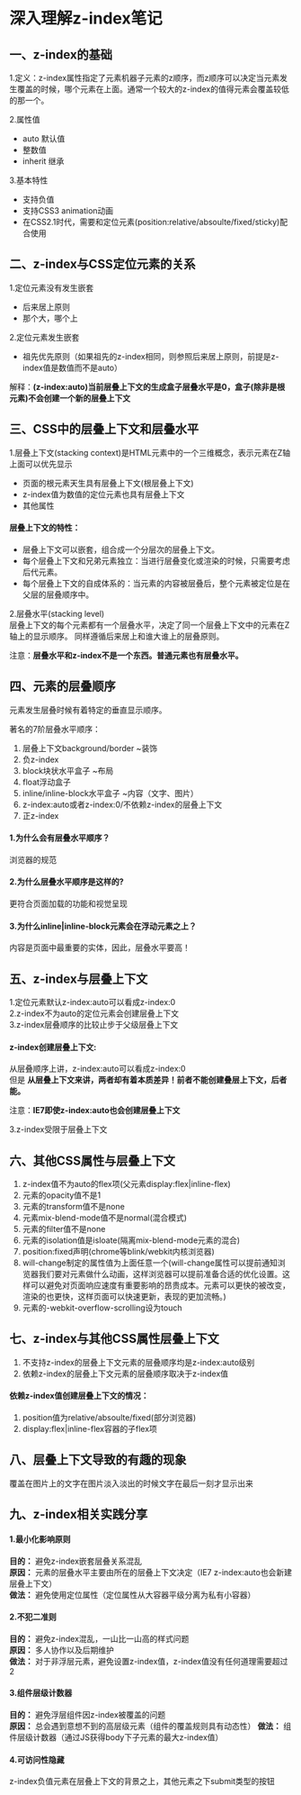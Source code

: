 # 深入理解z-index笔记

## 一、z-index的基础
1.定义：z-index属性指定了元素机器子元素的z顺序，而z顺序可以决定当元素发生覆盖的时候，哪个元素在上面。通常一个较大的z-index的值得元素会覆盖较低的那一个。  

2.属性值  
* auto 默认值
* <integer> 整数值
* inherit 继承

3.基本特性

* 支持负值
* 支持CSS3 animation动画
* 在CSS2.1时代，需要和定位元素(position:relative/absoulte/fixed/sticky)配合使用


## 二、z-index与CSS定位元素的关系
1.定位元素没有发生嵌套
* 后来居上原则
* 那个大，哪个上

2.定位元素发生嵌套
* 祖先优先原则（如果祖先的z-index相同，则参照后来居上原则，前提是z-index值是数值而不是auto）

解释：**(z-index:auto)当前层叠上下文的生成盒子层叠水平是0，盒子(除非是根元素)不会创建一个新的层叠上下文**


## 三、CSS中的层叠上下文和层叠水平
1.层叠上下文(stacking context)是HTML元素中的一个三维概念，表示元素在Z轴上面可以优先显示
* 页面的根元素天生具有层叠上下文(根层叠上下文)
* z-index值为数值的定位元素也具有层叠上下文
* 其他属性

#### 层叠上下文的特性：
* 层叠上下文可以嵌套，组合成一个分层次的层叠上下文。
* 每个层叠上下文和兄弟元素独立：当进行层叠变化或渲染的时候，只需要考虑后代元素。
* 每个层叠上下文的自成体系的：当元素的内容被层叠后，整个元素被定位是在父层的层叠顺序中。

2.层叠水平(stacking level)  
层叠上下文的每个元素都有一个层叠水平，决定了同一个层叠上下文中的元素在Z轴上的显示顺序。
同样遵循后来居上和谁大谁上的层叠原则。

注意：**层叠水平和z-index不是一个东西。普通元素也有层叠水平。**


## 四、元素的层叠顺序
元素发生层叠时候有着特定的垂直显示顺序。

著名的7阶层叠水平顺序：
1. 层叠上下文background/border   ~装饰
2. 负z-index
3. block块状水平盒子             ~布局
4. float浮动盒子
5. inline/inline-block水平盒子   ~内容（文字、图片）
6. z-index:auto或者z-index:0/不依赖z-index的层叠上下文
7. 正z-index

#### 1.为什么会有层叠水平顺序？
浏览器的规范
#### 2.为什么层叠水平顺序是这样的?
更符合页面加载的功能和视觉呈现
#### 3.为什么inline|inline-block元素会在浮动元素之上？
内容是页面中最重要的实体，因此，层叠水平要高！


## 五、z-index与层叠上下文
1.定位元素默认z-index:auto可以看成z-index:0  
2.z-index不为auto的定位元素会创建层叠上下文  
3.z-index层叠顺序的比较止步于父级层叠上下文

#### z-index创建层叠上下文:
从层叠顺序上讲，z-index:auto可以看成z-index:0  
但是 **从层叠上下文来讲，两者却有着本质差异！前者不能创建叠层上下文，后者能。**

注意：**IE7即使z-index:auto也会创建层叠上下文**

3.z-index受限于层叠上下文


## 六、其他CSS属性与层叠上下文
1. z-index值不为auto的flex项(父元素display:flex|inline-flex)
2. 元素的opacity值不是1
3. 元素的transform值不是none
4. 元素mix-blend-mode值不是normal(混合模式)
5. 元素的filter值不是none
6. 元素的isolation值是isloate(隔离mix-blend-mode元素的混合)
7. position:fixed声明(chrome等blink/webkit内核浏览器)
8. will-change制定的属性值为上面任意一个(will-change属性可以提前通知浏览器我们要对元素做什么动画，这样浏览器可以提前准备合适的优化设置。这样可以避免对页面响应速度有重要影响的昂贵成本。元素可以更快的被改变，渲染的也更快，这样页面可以快速更新，表现的更加流畅。)
9. 元素的-webkit-overflow-scrolling设为touch


## 七、z-index与其他CSS属性层叠上下文
1. 不支持z-index的层叠上下文元素的层叠顺序均是z-index:auto级别  
2. 依赖z-index的层叠上下文元素的层叠顺序取决于z-index值  

#### 依赖z-index值创建层叠上下文的情况：
1. position值为relative/absoulte/fixed(部分浏览器)
2. display:flex|inline-flex容器的子flex项


## 八、层叠上下文导致的有趣的现象
覆盖在图片上的文字在图片淡入淡出的时候文字在最后一刻才显示出来

## 九、z-index相关实践分享
#### 1.最小化影响原则  
**目的：** 避免z-index嵌套层叠关系混乱  
**原因：** 元素的层叠水平主要由所在的层叠上下文决定（IE7 z-index:auto也会新建层叠上下文）  
**做法：** 避免使用定位属性（定位属性从大容器平级分离为私有小容器）

#### 2.不犯二准则
**目的：** 避免z-index混乱，一山比一山高的样式问题  
**原因：** 多人协作以及后期维护  
**做法：** 对于非浮层元素，避免设置z-index值，z-index值没有任何道理需要超过2

#### 3.组件层级计数器
**目的：** 避免浮层组件因z-index被覆盖的问题  
**原因：** 总会遇到意想不到的高层级元素（组件的覆盖规则具有动态性）
**做法：** 组件层级计数器（通过JS获得body下子元素的最大z-index值）

#### 4.可访问性隐藏
z-index负值元素在层叠上下文的背景之上，其他元素之下submit类型的按钮
